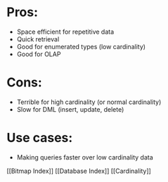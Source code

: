 # Pros:
- Space efficient for repetitive data
- Quick retrieval
- Good for enumerated types (low cardinality)
- Good for OLAP

# Cons:
- Terrible for high cardinality (or normal cardinality)
- Slow for DML (insert, update, delete)

# Use cases:
- Making queries faster over low cardinality data

[[Bitmap Index]]
[[Database Index]]
[[Cardinality]]